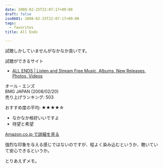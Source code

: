 ```yaml
---
date: 2008-02-25T22:07:17+09:00
draft: false
iso8601: 2008-02-25T22:07:17+09:00
tags:
  - favorites
title: All Ends

---
```


試聴しかしていませんがなかなか良いです。

試聴ができるサイト

- [ALL ENDS | Listen and Stream Free Music, Albums, New Releases, Photos, Videos](https://myspace.com/allends)

オール・エンズ  
BMG JAPAN (2008/02/20)  
売り上げランキング: 503  

おすすめ度の平均: ★★★★☆  
- なかなか格好いいですよ  
- 待望と希望  

[Amazon.co.jp で詳細を見る](http://www.amazon.co.jp/exec/obidos/ASIN/B0011XT9XY/nqounet-22/ref=nosim/)

強烈な印象を与える感じではないのですが、程よく染み込むというか、聴いていて安心できるというか。

とりあえずメモ。
